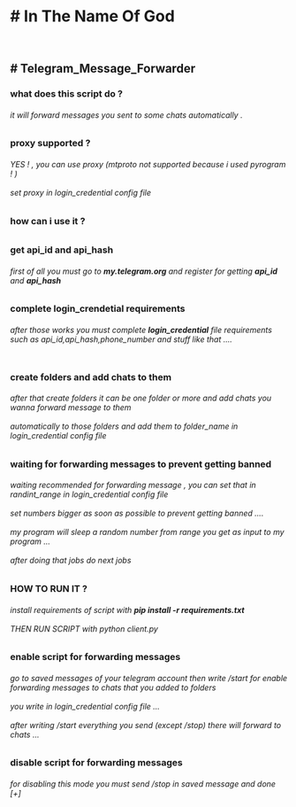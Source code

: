 <h1># In The Name Of God</h1><br>
<h2># Telegram_Message_Forwarder</h2>
<h3>what does this script do ?</h3>
<h6>it will forward messages you sent to some chats automatically .</h6>
<h3>proxy supported ? </h3>
<h6>YES ! , you can use proxy (mtproto not supported because i used pyrogram ! ) <br><br> set proxy in login_credential config file
</h6>
<h3>how can i use it ?</h3>
<h6>
<h3> get api_id and api_hash </h3>
<h6>
first of all you must go to <b>my.telegram.org</b> and register for getting <b>api_id</b> and <b>api_hash</b><br>
</h6>
<h3> complete login_crendetial requirements </h3>
<h6>
after those works you must complete <b>login_credential</b> file requirements such as api_id,api_hash,phone_number and stuff like that ....<br><br>
</h6>
<h3> create folders and add chats to them</h3>
<h6>
after that create folders it can be one folder or more and add chats you wanna forward message to them<br><br>automatically to those folders and add them to folder_name in login_credential config file
</h6>
<h3> waiting for forwarding messages to prevent getting banned </h3>
<h6>
waiting recommended for forwarding message , you can set that in randint_range in login_credential config file<br><br>
set numbers bigger as soon as possible to prevent getting banned ....<br><br>
my program will sleep a random number from range you get as input to my program ...<br><br>
after doing that jobs do next jobs
</h6>
<h3> HOW TO RUN IT ? </h3>
<h6>install requirements of script with <b>pip install -r requirements.txt</b><br><br>
THEN RUN SCRIPT with python client.py </h6>
<h3>enable script for forwarding messages</h3>
<h6>
go to saved messages of your telegram account then write /start for enable forwarding messages to chats that you added to folders <br><br> you write in login_credential config file ...<br><br>
after writing /start everything you send (except /stop) there will forward to chats ...
</h6>
<h3>disable script for forwarding messages </h3>
<h6>
for disabling this mode you must send /stop in saved message and done [+]<br>
</h6>
</h6>